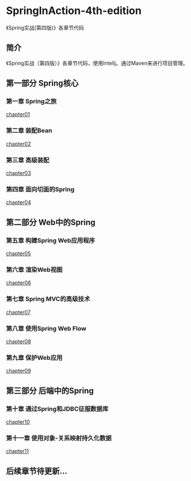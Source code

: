 # SpringInAction-4th-edition
《Spring实战(第四版)》各章节代码

## 简介

《Spring实战（第四版）》各章节代码，使用Intellj。通过Maven来进行项目管理。

## 第一部分 Spring核心

### 第一章 Spring之旅

[chapter01][1]

### 第二章 装配Bean

[chapter02][2]

### 第三章 高级装配

[chapter03][3]


### 第四章 面向切面的Spring

[chapter04][4]

## 第二部分 Web中的Spring

### 第五章 构建Spring Web应用程序

[chapter05][5]

### 第六章 渲染Web视图

[chapter06][6]

### 第七章 Spring MVC的高级技术

[chapter07][7]

### 第八章 使用Spring Web Flow

[chapter08][8]

### 第九章 保护Web应用

[chapter09][9]

## 第三部分 后端中的Spring

### 第十章 通过Spring和JDBC征服数据库

[chapter10][10]

### 第十一章 使用对象-关系映射持久化数据

[chapter11][11]

## 后续章节待更新...










[1]: https://github.com/Felon03/SpringInAction-4th-edition/tree/master/ch_01
[2]: https://github.com/Felon03/SpringInAction-4th-edition/tree/master/ch_02
[3]: https://github.com/Felon03/SpringInAction-4th-edition/tree/master/ch_03
[4]: https://github.com/Felon03/SpringInAction-4th-edition/tree/master/ch_04
[5]: https://github.com/Felon03/SpringInAction-4th-edition/tree/master/ch_05
[6]: https://github.com/Felon03/SpringInAction-4th-edition/tree/master/ch_06
[7]: https://github.com/Felon03/SpringInAction-4th-edition/tree/master/ch_07
[8]: https://github.com/Felon03/SpringInAction-4th-edition/tree/master/ch_08
[9]: https://github.com/Felon03/SpringInAction-4th-edition/tree/master/ch_09
[10]: https://github.com/Felon03/SpringInAction-4th-edition/tree/master/ch_10
[11]: https://github.com/Felon03/SpringInAction-4th-edition/tree/master/ch_11


